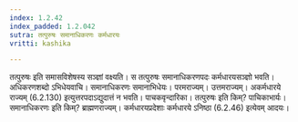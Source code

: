 ```yaml
---
index: 1.2.42
index_padded: 1.2.042
sutra: तत्पुरुषः समानाधिकरणः कर्मधारयः
vritti: kashika

---
```

तत्पुरुषः इति समासविशेषस्य सञ्ज्ञां वक्ष्यति। स तत्पुरुषः समानाधिकरणपदः कर्मधारयसञ्ज्ञो भवति। अधिकरणशब्दो ऽभिधेयवाचि। समानाधिकरणः समानाभिधेयः। परमराज्यम्। उत्तमराज्यम्। अकर्मधारये राज्यम् (6.2.130) इत्युत्तरपदाऽद्युदात्तं न भवति। पाचकवृन्दारिका। तत्पुरुषः इति किम्? पाचिकाभार्यः। समानाधिकरणः इति किम्? ब्राह्मणराज्यम्। कर्मधारयप्रदेशाः कर्मधारये ऽनिष्ठा (6.2.46) इत्येवम् आदयः।
